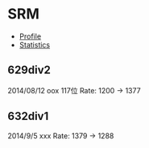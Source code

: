 # SRM
- [Profile](http://www.topcoder.com/member-profile/sotetsuk/algorithm/)
- [Statistics](http://community.topcoder.com/tc?module=MemberProfile&cr=23323666&tab=alg)

## 629div2
2014/08/12 oox 117位 Rate: 1200 -> 1377

## 632div1
2014/9/5 xxx Rate: 1379 -> 1288
